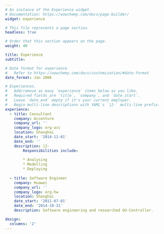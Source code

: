 ```yaml
---
# An instance of the Experience widget.
# Documentation: https://wowchemy.com/docs/page-builder/
widget: experience

# This file represents a page section.
headless: true

# Order that this section appears on the page.
weight: 40

title: Experience
subtitle:

# Date format for experience
#   Refer to https://wowchemy.com/docs/customization/#date-format
date_format: Jan 2006

# Experiences.
#   Add/remove as many `experience` items below as you like.
#   Required fields are `title`, `company`, and `date_start`.
#   Leave `date_end` empty if it's your current employer.
#   Begin multi-line descriptions with YAML's `|2-` multi-line prefix.
experience:
  - title: Consultant
    company: Accenture
    company_url: ''
    company_logo: org-acc
    location: Shanghai
    date_start: '2014-11-01'
    date_end: ''
    description: |2-
        Responsibilities include:
        
        * Analysing
        * Modelling
        * Deploying
        
  - title: Software Engineer
    company: Huawei
    company_url: ''
    company_logo: org-hw
    location: Shanghai
    date_start: '2011-07-01'
    date_end: '2014-10-31'
    description: Software engineering and researched GU-Controller.

design:
  columns: '2'
---
```


